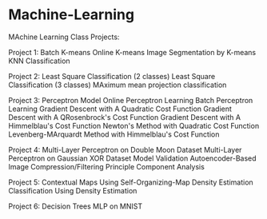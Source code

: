 # Machine-Learning

MAchine Learning Class Projects:

 Project 1:
    Batch K-means
    Online K-means
    Image Segmentation by K-means
    KNN Classification
 
 Project 2:
    Least Square Classification (2 classes)
    Least Square Classification (3 classes)
    MAximum mean projection classification
    
 Project 3:
    Perceptron Model
    Online Perceptron Learning
    Batch Perceptron Learning
    Gradient Descent with A Quadratic Cost Function
    Gradient Descent with A QRosenbrock's Cost Function
    Gradient Descent with A Himmelblau's Cost Function
    Newton's Method with Quadratic Cost Function
    Levenberg-MArquardt Method with Himmelblau's Cost Function
    
 Project 4:
    Multi-Layer Perceptron on Double Moon Dataset
    Multi-Layer Perceptron on Gaussian XOR Dataset
    Model Validation
    Autoencoder-Based Image Compression/Filtering
    Principle Component Analysis
    
 Project 5:
    Contextual Maps Using Self-Organizing-Map
    Density Estimation
    Classification Using Density Estimation
    
 Project 6:
    Decision Trees
    MLP on MNIST
